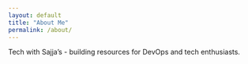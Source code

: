 ```yaml
---
layout: default
title: "About Me"
permalink: /about/
---
```


Tech with Sajja’s - building resources for DevOps and tech enthusiasts.